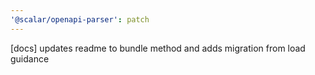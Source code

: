 ```yaml
---
'@scalar/openapi-parser': patch
---
```


[docs] updates readme to bundle method and adds migration from load guidance
